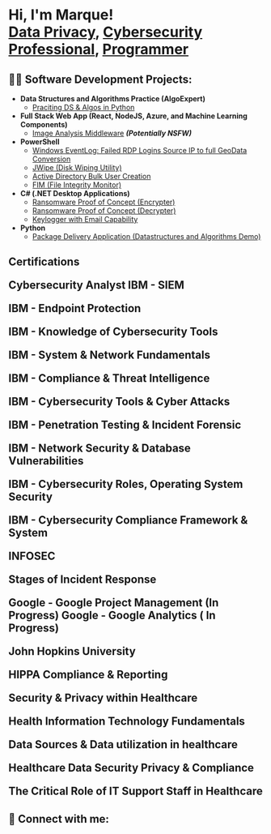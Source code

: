 <h1>Hi, I'm Marque! <br/><a href="https://github.com/nemsis310">Data Privacy</a>, <a href="https://www.linkedin.com/in/marque-walker-99685333/">Cybersecurity Professional</a>, <a href="https://github.com/joshmadakor1">Programmer</a>

<h2>👨‍💻 Software Development Projects:</h2>

- <b>Data Structures and Algorithms Practice (AlgoExpert)</b>
  - [Praciting DS & Algos in Python](https://github.com/joshmadakor1/Algorithms-Practice)
- <b>Full Stack Web App (React, NodeJS, Azure, and Machine Learning Components)</b>
  - [Image Analysis Middleware](https://github.com/joshmadakor1/4chan-Image-Analysis-Middleware-C964) <b><i>(Potentially NSFW)</b></i>
- <b>PowerShell</b>
  - [Windows EventLog: Failed RDP Logins Source IP to full GeoData Conversion](https://github.com/joshmadakor1/Sentinel-Lab)
  - [JWipe (Disk Wiping Utility)](https://github.com/joshmadakor1/Jwipe.PowerShell)
  - [Active Directory Bulk User Creation](https://github.com/joshmadakor1/AD_PS)
  - [FIM (File Integrity Monitor)](https://github.com/joshmadakor1/PowerShell-Integrity-FIM)
- <b>C# (.NET Desktop Applications)</b>
  - [Ransomware Proof of Concept (Encrypter)](https://github.com/joshmadakor1/EncrypterPOC)
  - [Ransomware Proof of Concept (Decrypter)](https://github.com/joshmadakor1/DecrypterPOC)
  - [Keylogger with Email Capability](https://github.com/joshmadakor1/Key-Logger-With-Email)
- <b>Python</b>
  - [Package Delivery Application (Datastructures and Algorithms Demo)](https://github.com/joshmadakor1/Package-Delivery-Pathfinding-Algorithm)

<h2> Certifications

  
Cybersecurity Analyst
IBM - SIEM
  
IBM - Endpoint Protection
  
IBM - Knowledge of Cybersecurity Tools
  
IBM - System & Network Fundamentals
  
IBM - Compliance & Threat Intelligence
  
IBM - Cybersecurity Tools & Cyber Attacks
  
IBM - Penetration Testing & Incident Forensic
  
IBM - Network Security & Database Vulnerabilities
  
IBM - Cybersecurity Roles, Operating System Security
  
IBM - Cybersecurity Compliance Framework & System
  
INFOSEC
  
Stages of Incident Response
  
Google - Google Project Management (In Progress)
Google - Google Analytics ( In Progress)
  
  
John Hopkins University
  
HIPPA Compliance & Reporting
  
Security & Privacy within Healthcare
  
Health Information Technology Fundamentals
  
Data Sources & Data utilization in healthcare
  
Healthcare Data Security Privacy & Compliance
  
The Critical Role of IT Support Staff in Healthcare

<h2> 🤳 Connect with me:</h2>


[linkedin]: https://www.linkedin.com/in/marque-walker-99685333

<!--
**nemsis310/nemsis310** is a ✨ _special_ ✨ repository because its `README.md` (this file) appears on your GitHub profile.

Here are some ideas to get you started:

- 🔭 I’m currently working on ...
- 🌱 I’m currently learning ...
- 👯 I’m looking to collaborate on ...
- 🤔 I’m looking for help with ...
- 💬 Ask me about ...
- 📫 How to reach me: ...
- 😄 Pronouns: ...
- ⚡ Fun fact: ...
-->
